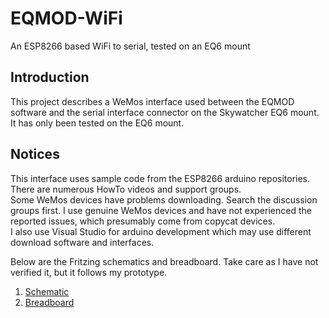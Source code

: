 # EQMOD-WiFi
An ESP8266 based WiFi to serial, tested on an EQ6 mount

## Introduction
This project describes a WeMos interface used between the EQMOD software and the serial interface connector on the Skywatcher EQ6 mount.
It has only been tested on the EQ6 mount.
## Notices
This interface uses sample code from the ESP8266 arduino repositories. There are numerous HowTo videos and support groups.  
Some WeMos devices have problems downloading. Search the discussion groups first.
I use genuine WeMos devices and have not experienced the reported issues, which presumably come from copycat devices.  
I also use Visual Studio for arduino development which may use different download software and interfaces. 

Below are the Fritzing schematics and breadboard. Take care as I have not verified it, but it follows my prototype.  

1. [Schematic](https://github.com/ozarchie/EQMOD-WiFi/blob/master/Documentation/images/EQMODWiFi_schem.png) 
2. [Breadboard](https://github.com/ozarchie/EQMOD-WiFi/blob/master/Documentation/images/EQMODWiFi_bb.png) 
